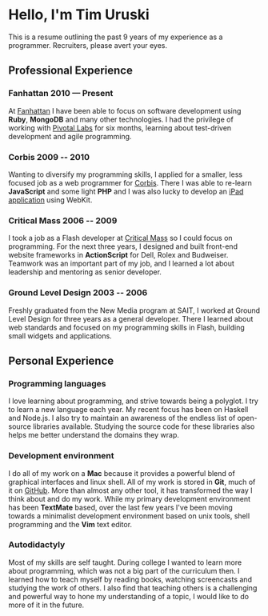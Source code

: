 # Hello, I'm <span class="name">Tim Uruski</span>

This is a resume outlining the past 9 years of my experience as a programmer.
Recruiters, please avert your eyes.

## Professional Experience

### Fanhattan <span class="duration">2010 &mdash; Present</span>

At [Fanhattan](http://fanhattan.com) I have been able to focus on software
development using **Ruby**, **MongoDB** and many other technologies. I had the
privilege of working with [Pivotal Labs](http://pivotallabs.com) for six
months, learning about test-driven development and agile programming.

### Corbis <span class="duration">2009 -- 2010</span>

Wanting to diversify my programming skills, I applied for a smaller, less
focused job as a web programmer for [Corbis](http://www.corbisimages.com/).
There I was able to re-learn **JavaScript** and some light **PHP** and I was
also lucky to develop an [iPad
application](http://www.veer.com/ideas/activitybook/) using WebKit.

### Critical Mass <span class="duration">2006 -- 2009</span>

I took a job as a Flash developer at [Critical Mass](http://criticalmass.com)
so I could focus on programming. For the next three years, I designed and built
front-end website frameworks in **ActionScript** for Dell, Rolex and Budweiser.
Teamwork was an important part of my job, and I learned a lot about leadership
and mentoring as senior developer.

### Ground Level Design <span class="duration">2003 -- 2006</span>

Freshly graduated from the New Media program at SAIT, I worked at Ground Level
Design for three years as a general developer. There I learned about web
standards and focused on my programming skills in Flash, building small widgets
and applications.

## Personal Experience

### Programming languages

I love learning about programming, and strive towards being a polyglot. I try
to learn a new language each year. My recent focus has been on Haskell and
Node.js. I also try to maintain an awareness of the endless list of open-source
libraries available. Studying the source code for these libraries also helps me
better understand the domains they wrap.

### Development environment

I do all of my work on a **Mac** because it provides a powerful blend of
graphical interfaces and linux shell. All of my work is stored in **Git**, much
of it on [GitHub](https://github.com/timuruski). More than almost any other
tool, it has transformed the way I think about and do my work. While my primary
development environment has been **TextMate** based, over the last few years
I've been moving towards a minimalist development environment based on unix
tools, shell programming and the **Vim** text editor.

### Autodidactyly

Most of my skills are self taught. During college I wanted to learn more about
programming, which was not a big part of the curriculum then. I learned how to
teach myself by reading books, watching screencasts and studying the work of
others. I also find that teaching others is a challenging and powerful way to
hone my understanding of a topic, I would like to do more of it in the future.


